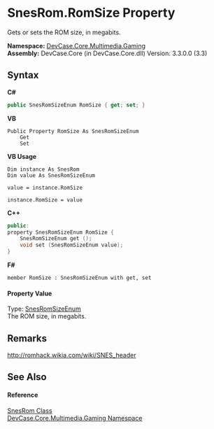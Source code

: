 # SnesRom.RomSize Property 
 

Gets or sets the ROM size, in megabits.

**Namespace:**&nbsp;<a href="N_DevCase_Core_Multimedia_Gaming">DevCase.Core.Multimedia.Gaming</a><br />**Assembly:**&nbsp;DevCase.Core (in DevCase.Core.dll) Version: 3.3.0.0 (3.3)

## Syntax

**C#**<br />
``` C#
public SnesRomSizeEnum RomSize { get; set; }
```

**VB**<br />
``` VB
Public Property RomSize As SnesRomSizeEnum
	Get
	Set
```

**VB Usage**<br />
``` VB Usage
Dim instance As SnesRom
Dim value As SnesRomSizeEnum

value = instance.RomSize

instance.RomSize = value
```

**C++**<br />
``` C++
public:
property SnesRomSizeEnum RomSize {
	SnesRomSizeEnum get ();
	void set (SnesRomSizeEnum value);
}
```

**F#**<br />
``` F#
member RomSize : SnesRomSizeEnum with get, set

```


#### Property Value
Type: <a href="T_DevCase_Core_Multimedia_Gaming_SnesRomSizeEnum">SnesRomSizeEnum</a><br />The ROM size, in megabits.

## Remarks
<a href="http://romhack.wikia.com/wiki/SNES_header" target="_blank">http://romhack.wikia.com/wiki/SNES_header</a>

## See Also


#### Reference
<a href="T_DevCase_Core_Multimedia_Gaming_SnesRom">SnesRom Class</a><br /><a href="N_DevCase_Core_Multimedia_Gaming">DevCase.Core.Multimedia.Gaming Namespace</a><br />